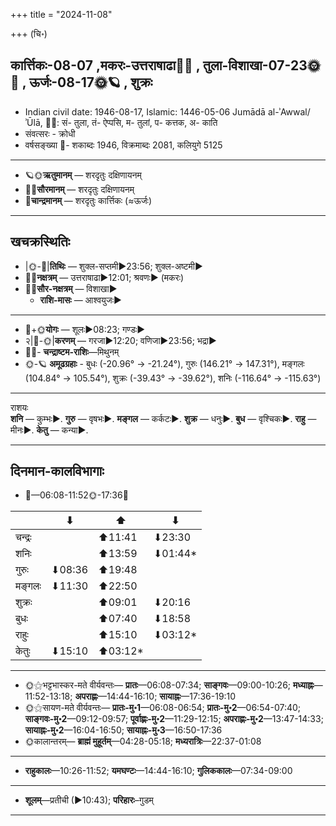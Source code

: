 +++
title = "2024-11-08"

+++
(चि॰)
## कार्त्तिकः-08-07  ,मकरः-उत्तराषाढा🌛🌌  ,  तुला-विशाखा-07-23🌞🌌  ,  ऊर्जः-08-17🌞🪐  , शुक्रः
- Indian civil date: 1946-08-17, Islamic: 1446-05-06 Jumādā al-ʾAwwal/ʾŪlā, 🌌🌞: सं- तुला, तं- ऐप्पसि, म- तुलां, प- कत्तक, अ- काति
- संवत्सरः - क्रोधी
- वर्षसङ्ख्या 🌛- शकाब्दः 1946, विक्रमाब्दः 2081, कलियुगे 5125
___________________
- 🪐🌞**ऋतुमानम्** — शरदृतुः दक्षिणायनम्
- 🌌🌞**सौरमानम्** — शरदृतुः दक्षिणायनम्
- 🌛**चान्द्रमानम्** — शरदृतुः कार्त्तिकः (≈ऊर्जः)
___________________


## खचक्रस्थितिः
- |🌞-🌛|**तिथिः** — शुक्ल-सप्तमी►23:56; शुक्ल-अष्टमी►  
- 🌌🌛**नक्षत्रम्** — उत्तराषाढा►12:01; श्रवणः► (मकरः)  
- 🌌🌞**सौर-नक्षत्रम्** — विशाखा►  
  - **राशि-मासः** — आश्वयुजः► 
___________________
- 🌛+🌞**योगः** — शूलः►08:23; गण्डः►  
- २|🌛-🌞|**करणम्** — गरजा►12:20; वणिजा►23:56; भद्रा►  
- 🌌🌛- **चन्द्राष्टम-राशिः**—मिथुनम्  
- 🌞-🪐 **अमूढग्रहाः** - बुधः (-20.96° → -21.24°), गुरुः (146.21° → 147.31°), मङ्गलः (104.84° → 105.54°), शुक्रः (-39.43° → -39.62°), शनिः (-116.64° → -115.63°)
___________________
राशयः  
**शनि** — कुम्भः►. **गुरु** — वृषभः►. **मङ्गल** — कर्कटः►. **शुक्र** — धनुः►. **बुध** — वृश्चिकः►. **राहु** — मीनः►. **केतु** — कन्या►. 
___________________


## दिनमान-कालविभागाः
- 🌅—06:08-11:52🌞-17:36🌇  

|      |⬇     |⬆     |⬇     |
|------|-----|-----|------|
|चन्द्रः|     |⬆11:41 |⬇23:30 |
|शनिः   |     |⬆13:59 |⬇01:44*|
|गुरुः  |⬇08:36 |⬆19:48 |     |
|मङ्गलः |⬇11:30 |⬆22:50 |     |
|शुक्रः |     |⬆09:01 |⬇20:16 |
|बुधः   |     |⬆07:40 |⬇18:58 |
|राहुः  |     |⬆15:10 |⬇03:12*|
|केतुः  |⬇15:10 |⬆03:12*|     |
___________________
- 🌞⚝भट्टभास्कर-मते वीर्यवन्तः— **प्रातः**—06:08-07:34; **साङ्गवः**—09:00-10:26; **मध्याह्नः**—11:52-13:18; **अपराह्णः**—14:44-16:10; **सायाह्नः**—17:36-19:10  
- 🌞⚝सायण-मते वीर्यवन्तः— **प्रातः-मु॰1**—06:08-06:54; **प्रातः-मु॰2**—06:54-07:40; **साङ्गवः-मु॰2**—09:12-09:57; **पूर्वाह्णः-मु॰2**—11:29-12:15; **अपराह्णः-मु॰2**—13:47-14:33; **सायाह्नः-मु॰2**—16:04-16:50; **सायाह्नः-मु॰3**—16:50-17:36  
- 🌞कालान्तरम्— **ब्राह्मं मुहूर्तम्**—04:28-05:18; **मध्यरात्रिः**—22:37-01:08  
___________________
- **राहुकालः**—10:26-11:52; **यमघण्टः**—14:44-16:10; **गुलिककालः**—07:34-09:00  
___________________
- **शूलम्**—प्रतीची (►10:43); **परिहारः**–गुडम्  
___________________
